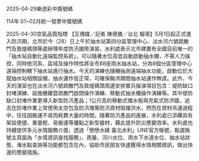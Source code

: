 
2025-04-29樂透彩中獎號碼

                                
114年 01~02月統一發票中獎號碼
                             
2025-04-30空氣品質指標
                              【互傳媒／記者 陳德儀／台北 報導】5月1日起正式進入防汛期，北市於今（28）日上午於抽水站第四分區管理中心、淡水河六號疏散門及敦煌碼頭等處辦理年度防汛搶險演習。水利處表示北市建置有全國目前唯一的「抽水站自動化遠端監控系統」，可以隨著水位高低自動啟動抽水機，不需人力操控，同時依河系、區域及操作特性將全市88座雨水抽水站，分為6個分區管理中心遠端控制轄下抽水站進行抽水。今天的演練也隨機抽測遠端抽水功能，啟動位於大龍抽水站相關設備，抽水運作皆正常，可確保颱洪期間抽水站運作無虞。此外，今天的演習也在淡水河六號疏散門及敦煌碼頭周邊安排實兵操演項目包含：堤防缺口封堵演練、設施撤離暨疏散門啟閉操作演練、移動式抽水機操作演練等。其中堤防缺口封堵作業更導入新型防汛產品；1公尺高的移動式擋水板與充氣式防洪牆，過去在防堵作業上常使用太空包及防汛塊等防汛資材阻擋洪水，然而在資材吊運過程中，往往因搬運不易而耗費大量的時間。隨著防汛產品的進展，水利處已添購具有架設便捷、重量輕、易搬運等優點之新型器材，藉此提升防災應變效率。水利處也持續提供多元水情服務介面，透過「戀戀水綠 臺北水利」LINE官方帳號，點選帳號主頁面為「水情資訊查找服務」，雨量、河川水位、雨水下水道水位、抽水站狀態、淹水點查詢等功能都包含在內，協助市民朋友快速獲得水情相關資訊，做出快速的應變措施。
